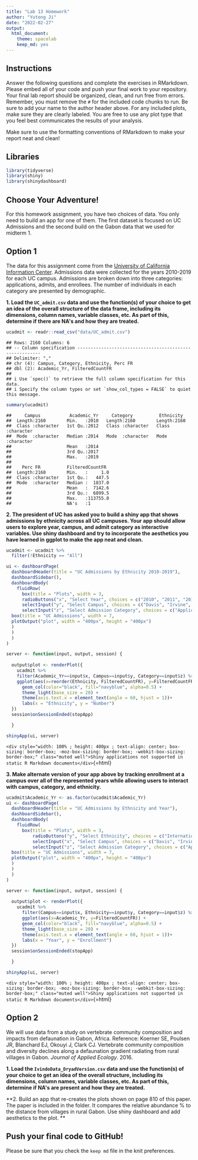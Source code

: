 ```yaml
---
title: "Lab 13 Homework"
author: "Yutong Ji"
date: "2022-02-27"
output:
  html_document: 
    theme: spacelab
    keep_md: yes
---
```




## Instructions
Answer the following questions and complete the exercises in RMarkdown. Please embed all of your code and push your final work to your repository. Your final lab report should be organized, clean, and run free from errors. Remember, you must remove the `#` for the included code chunks to run. Be sure to add your name to the author header above. For any included plots, make sure they are clearly labeled. You are free to use any plot type that you feel best communicates the results of your analysis.  

Make sure to use the formatting conventions of RMarkdown to make your report neat and clean!  

## Libraries

```r
library(tidyverse)
library(shiny)
library(shinydashboard)
```

## Choose Your Adventure!
For this homework assignment, you have two choices of data. You only need to build an app for one of them. The first dataset is focused on UC Admissions and the second build on the Gabon data that we used for midterm 1.  

## Option 1
The data for this assignment come from the [University of California Information Center](https://www.universityofcalifornia.edu/infocenter). Admissions data were collected for the years 2010-2019 for each UC campus. Admissions are broken down into three categories: applications, admits, and enrollees. The number of individuals in each category are presented by demographic.  

**1. Load the `UC_admit.csv` data and use the function(s) of your choice to get an idea of the overall structure of the data frame, including its dimensions, column names, variable classes, etc. As part of this, determine if there are NA's and how they are treated.**  

```r
ucadmit <- readr::read_csv("data/UC_admit.csv")
```

```
## Rows: 2160 Columns: 6
## -- Column specification --------------------------------------------------------
## Delimiter: ","
## chr (4): Campus, Category, Ethnicity, Perc FR
## dbl (2): Academic_Yr, FilteredCountFR
## 
## i Use `spec()` to retrieve the full column specification for this data.
## i Specify the column types or set `show_col_types = FALSE` to quiet this message.
```

```r
summary(ucadmit)
```

```
##     Campus           Academic_Yr     Category          Ethnicity        
##  Length:2160        Min.   :2010   Length:2160        Length:2160       
##  Class :character   1st Qu.:2012   Class :character   Class :character  
##  Mode  :character   Median :2014   Mode  :character   Mode  :character  
##                     Mean   :2014                                        
##                     3rd Qu.:2017                                        
##                     Max.   :2019                                        
##                                                                         
##    Perc FR          FilteredCountFR   
##  Length:2160        Min.   :     1.0  
##  Class :character   1st Qu.:   447.5  
##  Mode  :character   Median :  1837.0  
##                     Mean   :  7142.6  
##                     3rd Qu.:  6899.5  
##                     Max.   :113755.0  
##                     NA's   :1
```

**2. The president of UC has asked you to build a shiny app that shows admissions by ethnicity across all UC campuses. Your app should allow users to explore year, campus, and admit category as interactive variables. Use shiny dashboard and try to incorporate the aesthetics you have learned in ggplot to make the app neat and clean.**

```r
ucadmit <- ucadmit %>%
  filter(!Ethnicity == "All")
```


```r
ui <- dashboardPage(
  dashboardHeader(title = "UC Admissions by Ethnicity 2010-2019"),
  dashboardSidebar(),
  dashboardBody(
    fluidRow(
      box(title = "Plots", width = 3,
      radioButtons("x", "Select Year", choices = c("2010", "2011", "2012", "2013", "2014", "2015", "2016", "2017", "2018", "2019"), selected = "2010"),
      selectInput("y", "Select Campus", choices = c("Davis", "Irvine", "Berkeley", "Irvine", "Los_Angeles", "Merced", "Riverside", "San_Diego", "Santa_Barbara", "Santa_Cruz"), selected = "Davis"),
      selectInput("z", "Select Admission Category", choices = c("Applicants", "Admits", "Enrollees"), selected = "Applicants")), 
  box(title = "UC Admissions", width = 7,
  plotOutput("plot", width = "400px", height = "400px")
  ) 
  ) 
  ) 
) 

server <- function(input, output, session) { 
  
  output$plot <- renderPlot({
    ucadmit %>% 
    filter(Academic_Yr==input$x, Campus==input$y, Category==input$z) %>% 
    ggplot(aes(x=reorder(Ethnicity, FilteredCountFR), y=FilteredCountFR)) + 
      geom_col(color="black", fill="navyblue", alpha=0.5) +
      theme_light(base_size = 20) +
      theme(axis.text.x = element_text(angle = 60, hjust = 1))+
      labs(x = "Ethnicity", y = "Number")
  })
  session$onSessionEnded(stopApp)

  }

shinyApp(ui, server)
```

`<div style="width: 100% ; height: 400px ; text-align: center; box-sizing: border-box; -moz-box-sizing: border-box; -webkit-box-sizing: border-box;" class="muted well">Shiny applications not supported in static R Markdown documents</div>`{=html}

**3. Make alternate version of your app above by tracking enrollment at a campus over all of the represented years while allowing users to interact with campus, category, and ethnicity.**  

```r
ucadmit$Academic_Yr <- as.factor(ucadmit$Academic_Yr)
ui <- dashboardPage(
  dashboardHeader(title = "UC Admissions by Ethnicity and Year"),
  dashboardSidebar(),
  dashboardBody(
    fluidRow(
      box(title = "Plots", width = 3,
          radioButtons("y", "Select Ethnicity", choices = c("International", "Unknown", "White", "Asian", "Chicano/Latino", "American Indian", "African American"), selected = "International"),
          selectInput("x", "Select Campus", choices = c("Davis", "Irvine", "Berkeley", "Irvine", "Los_Angeles", "Merced", "Riverside", "San_Diego", "Santa_Barbara", "Santa_Cruz"), selected = "Davis"),
          selectInput("z", "Select Admission Category", choices = c("Applicants", "Admits", "Enrollees"), selected = "Applicants")), 
  box(title = "UC Admissions", width = 7,
  plotOutput("plot", width = "400px", height = "400px")
  ) 
  ) 
  ) 
) 

server <- function(input, output, session) { 
  
  output$plot <- renderPlot({
    ucadmit %>% 
      filter(Campus==input$x, Ethnicity==input$y, Category==input$z) %>%
      ggplot(aes(x=Academic_Yr, y=FilteredCountFR)) + 
      geom_col(color="black", fill="navyblue", alpha=0.5) +
      theme_light(base_size = 20) +
      theme(axis.text.x = element_text(angle = 60, hjust = 1))+
      labs(x = "Year", y = "Enrollment")
  })
  session$onSessionEnded(stopApp)

  }

shinyApp(ui, server)
```

`<div style="width: 100% ; height: 400px ; text-align: center; box-sizing: border-box; -moz-box-sizing: border-box; -webkit-box-sizing: border-box;" class="muted well">Shiny applications not supported in static R Markdown documents</div>`{=html}

## Option 2
We will use data from a study on vertebrate community composition and impacts from defaunation in Gabon, Africa. Reference: Koerner SE, Poulsen JR, Blanchard EJ, Okouyi J, Clark CJ. Vertebrate community composition and diversity declines along a defaunation gradient radiating from rural villages in Gabon. _Journal of Applied Ecology_. 2016.   

**1. Load the `IvindoData_DryadVersion.csv` data and use the function(s) of your choice to get an idea of the overall structure, including its dimensions, column names, variable classes, etc. As part of this, determine if NA's are present and how they are treated.**  

**2. Build an app that re-creates the plots shown on page 810 of this paper. The paper is included in the folder. It compares the relative abundance % to the distance from villages in rural Gabon. Use shiny dashboard and add aesthetics to the plot.  **  

## Push your final code to GitHub!
Please be sure that you check the `keep md` file in the knit preferences. 
